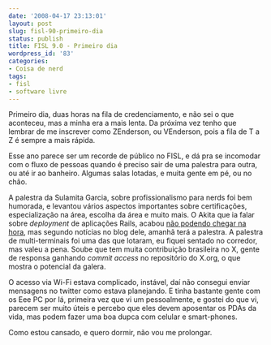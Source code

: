 ```yaml
---
date: '2008-04-17 23:13:01'
layout: post
slug: fisl-90-primeiro-dia
status: publish
title: FISL 9.0 - Primeiro dia
wordpress_id: '83'
categories:
- Coisa de nerd
tags:
- fisl
- software livre
---
```


Primeiro dia, duas horas na fila de credenciamento, e não sei o que aconteceu, mas a minha era a mais lenta. Da próxima vez tenho que lembrar de me inscrever como ZEnderson, ou VEnderson, pois a fila de T a Z é sempre a mais rápida.

Esse ano parece ser um recorde de público no FISL, e dá pra se incomodar com o fluxo de pessoas quando é preciso sair de uma palestra para outra, ou até ir ao banheiro. Algumas salas lotadas, e muita gente em pé, ou no chão.

A palestra da Sulamita Garcia, sobre profissionalismo para nerds foi bem humorada, e levantou vários aspectos importantes sobre certificações, especialização na área, escolha da área e muito mais. O Akita que ia falar sobre _deployment_ de aplicações Rails, acabou [não podendo chegar na hora](http://www.akitaonrails.com/2008/4/16/nos-vemos-no-fisl-9), mas segundo notícias no blog dele, amanhã terá a palestra. A palestra de multi-terminais foi uma das que lotaram, eu fiquei sentado no corredor, mas valeu a pena. Soube que tem muita contribuição brasileira no X, gente de responsa ganhando _commit access_ no repositório do X.org, o que mostra o potencial da galera.

O acesso via Wi-Fi estava complicado, instável, daí não consegui enviar mensagens no twitter como estava planejando. E tinha bastante gente com os Eee PC por lá, primeira vez que vi um pessoalmente, e gostei do que vi, parecem ser muito úteis e percebo que eles devem aposentar os PDAs da vida, mas podem fazer uma boa dupca com celular e smart-phones.

Como estou cansado, e quero dormir, não vou me prolongar.
